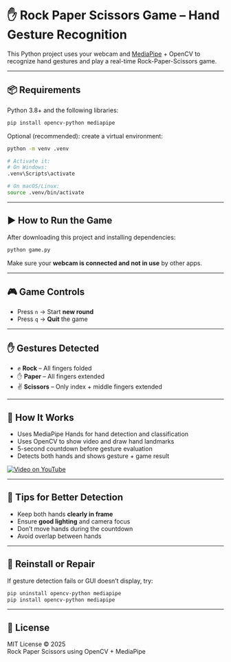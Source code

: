 # ✋ Rock Paper Scissors Game – Hand Gesture Recognition

This Python project uses your webcam and [MediaPipe](https://google.github.io/mediapipe/) + OpenCV to recognize hand gestures and play a real-time Rock-Paper-Scissors game.

---

## 📦 Requirements

Python 3.8+ and the following libraries:

```bash
pip install opencv-python mediapipe
```

Optional (recommended): create a virtual environment:

```bash
python -m venv .venv

# Activate it:
# On Windows:
.venv\Scripts\activate

# On macOS/Linux:
source .venv/bin/activate
```

---

## ▶️ How to Run the Game

After downloading this project and installing dependencies:

```bash
python game.py
```

Make sure your **webcam is connected and not in use** by other apps.

---

## 🎮 Game Controls

- Press `n` → Start **new round**
- Press `q` → **Quit** the game

---

## ✋ Gestures Detected

- ✊ **Rock** – All fingers folded
- ✋ **Paper** – All fingers extended
- ✌️ **Scissors** – Only index + middle fingers extended

---

## 🧠 How It Works

- Uses MediaPipe Hands for hand detection and classification
- Uses OpenCV to show video and draw hand landmarks
- 5-second countdown before gesture evaluation
- Detects both hands and shows gesture + game result

[![Video on YouTube](https://img.youtube.com/vi/90BWIiX7B3s/hqdefault.jpg)](https://www.youtube.com/watch?v=90BWIiX7B3s)

---

## 📸 Tips for Better Detection

- Keep both hands **clearly in frame**
- Ensure **good lighting** and camera focus
- Don’t move hands during the countdown
- Avoid overlap between hands

---

## 🔄 Reinstall or Repair

If gesture detection fails or GUI doesn’t display, try:

```bash
pip uninstall opencv-python mediapipe
pip install opencv-python mediapipe
```

---

## 📄 License

MIT License © 2025  
Rock Paper Scissors using OpenCV + MediaPipe
